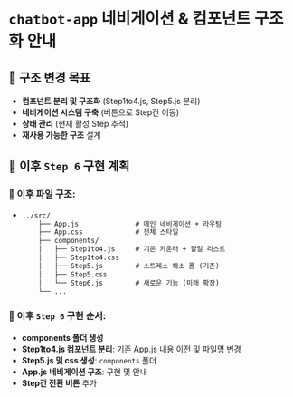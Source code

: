 # `chatbot-app` 네비게이션 & 컴포넌트 구조화 안내

## **🌟 구조 변경 목표**
- **컴포넌트 분리 및 구조화** (Step1to4.js, Step5.js 분리)
- **네비게이션 시스템 구축** (버튼으로 Step간 이동)
- **상태 관리** (현재 활성 Step 추적)
- **재사용 가능한 구조** 설계

## **🔧 이후 `Step 6` 구현 계획**

### **📁 이후 파일 구조:**

- 
    ```markdown
    ../src/
        ├── App.js              # 메인 네비게이션 + 라우팅
        ├── App.css             # 전체 스타일
        ├── components/
        │   ├── Step1to4.js     # 기존 카운터 + 할일 리스트
        │   ├── Step1to4.css
        │   ├── Step5.js        # 스트레스 해소 폼 (기존)
        │   ├── Step5.css
        │   └── Step6.js        # 새로운 기능 (미래 확장)
        └── ...
    ```

### **🎯 이후 `Step 6` 구현 순서:**

- **components 폴더 생성**
- **Step1to4.js 컴포넌트 분리**: 기존 App.js 내용 이전 및 파일명 변경
- **Step5.js 및 css 생성**: `components` 폴더
- **App.js 네비게이션 구조**: 구현 및 안내
- **Step간 전환 버튼** 추가

